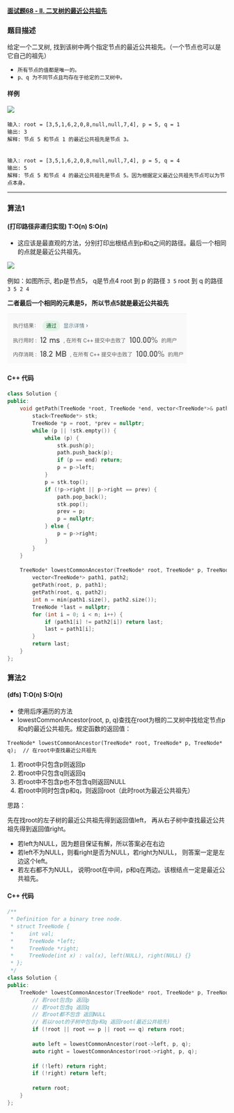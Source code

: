 #### [面试题68 - II. 二叉树的最近公共祖先](https://leetcode-cn.com/problems/er-cha-shu-de-zui-jin-gong-gong-zu-xian-lcof/)

### 题目描述

给定一个二叉树, 找到该树中两个指定节点的最近公共祖先。（一个节点也可以是它自己的祖先）

* `所有节点的值都是唯一的。`
* `p、q 为不同节点且均存在于给定的二叉树中。`

#### 样例

![](https://assets.leetcode-cn.com/aliyun-lc-upload/uploads/2018/12/15/binarytree.png)

```
输入: root = [3,5,1,6,2,0,8,null,null,7,4], p = 5, q = 1
输出: 3
解释: 节点 5 和节点 1 的最近公共祖先是节点 3。


输入: root = [3,5,1,6,2,0,8,null,null,7,4], p = 5, q = 4
输出: 5
解释: 节点 5 和节点 4 的最近公共祖先是节点 5。因为根据定义最近公共祖先节点可以为节点本身。
```

----------


### 算法1
#### (打印路径非递归实现) T:O(n) S:O(n)

* 这应该是最直观的方法，分别打印出根结点到p和q之间的路径。最后一个相同的点就是最近公共祖先。

![](https://assets.leetcode-cn.com/aliyun-lc-upload/uploads/2018/12/15/binarytree.png)

例如：如图所示, 若p是节点5， q是节点4
root 到 p 的路径 `3 5`
root 到 q 的路径 `3 5 2 4`

**二者最后一个相同的元素是5， 所以节点5就是最近公共祖先**

![image-20200221220228752](image-20200221220228752.png)


#### C++ 代码

```c++
class Solution {
public:
    void getPath(TreeNode *root, TreeNode *end, vector<TreeNode*>& path) {
        stack<TreeNode*> stk;
        TreeNode *p = root, *prev = nullptr;
        while (p || !stk.empty()) {
            while (p) {
                stk.push(p);
                path.push_back(p);
                if (p == end) return;
                p = p->left;
            }
            p = stk.top();
            if (!p->right || p->right == prev) {
                path.pop_back();
                stk.pop();
                prev = p;
                p = nullptr;
            } else {
                p = p->right;
            }
        }
    }
    
    TreeNode* lowestCommonAncestor(TreeNode* root, TreeNode* p, TreeNode* q) {
        vector<TreeNode*> path1, path2;
        getPath(root, p, path1);
        getPath(root, q, path2);
        int n = min(path1.size(), path2.size());
        TreeNode *last = nullptr;
        for (int i = 0; i < n; i++) {
            if (path1[i] != path2[i]) return last;
            last = path1[i];
        }
        return last;
    }
};
```



### 算法2
#### (dfs) T:O(n) S:O(n)

* 使用后序遍历的方法
* lowestCommonAncestor(root, p, q)查找在root为根的二叉树中找给定节点p和q的最近公共祖先。规定函数的返回值： 

`TreeNode* lowestCommonAncestor(TreeNode* root, TreeNode* p, TreeNode* q);  // 在root中查找最近公共祖先`

1. 若root中只包含p则返回p
2. 若root中只包含q则返回q
3. 若root中不包含p也不包含q则返回NULL 
4. 若root中同时包含p和q，则返回root（此时root为最近公共祖先）

思路： 

先在找root的左子树的最近公共祖先得到返回值left， 再从右子树中查找最近公共祖先得到返回值right。

* 若left为NULL，因为题目保证有解，所以答案必在右边
* 若left不为NULL，则看right是否为NULL，若right为NULL， 则答案一定是左边这个left。
* 若左右都不为NULL， 说明root在中间，p和q在两边。该根结点一定是最近公共祖先。


#### C++ 代码

```c++
/**
 * Definition for a binary tree node.
 * struct TreeNode {
 *     int val;
 *     TreeNode *left;
 *     TreeNode *right;
 *     TreeNode(int x) : val(x), left(NULL), right(NULL) {}
 * };
 */
class Solution {
public:
    TreeNode* lowestCommonAncestor(TreeNode* root, TreeNode* p, TreeNode* q) {
        // 若root包含p 返回p
        // 若root包含q 返回q
        // 若root都不包含 返回NULL
        // 若以root的子树中包含p和q 返回root(最近公共祖先)
        if (!root || root == p || root == q) return root;
        
        auto left = lowestCommonAncestor(root->left, p, q);
        auto right = lowestCommonAncestor(root->right, p, q);
        
        if (!left) return right;
        if (!right) return left;
        
        return root;
    }
};
```

